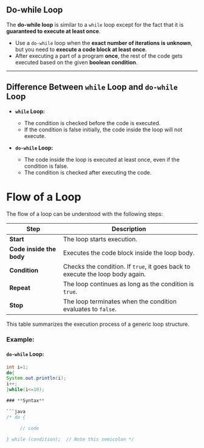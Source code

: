 ## Do-while Loop

The **do-while loop** is similar to a `while` loop except for the fact that it is **guaranteed to execute at least once**.

- Use a `do-while` loop when the **exact number of iterations is unknown**, but you need to **execute a code block at least once**.
- After executing a part of a program **once**, the rest of the code gets executed based on the given **boolean condition**.

---

## Difference Between `while` Loop and `do-while` Loop

- **`while` Loop:**
  - The condition is checked before the code is executed.
  - If the condition is false initially, the code inside the loop will not execute.

- **`do-while` Loop:**
  - The code inside the loop is executed at least once, even if the condition is false.
  - The condition is checked after executing the code.
 
# Flow of a Loop

The flow of a loop can be understood with the following steps:

| Step                          | Description                                                                 |
|-------------------------------|-----------------------------------------------------------------------------|
| **Start**                     | The loop starts execution.                                                 |
| **Code inside the body**      | Executes the code block inside the loop body.                              |
| **Condition**                 | Checks the condition. If `true`, it goes back to execute the loop body again. |
| **Repeat**                    | The loop continues as long as the condition is `true`.                     |
| **Stop**                      | The loop terminates when the condition evaluates to `false`.               |

This table summarizes the execution process of a generic loop structure.


### Example:

#### `do-while` Loop:
```java
int i=1;  
do{  
System.out.println(i);  
i++;  
}while(i<=10); 

### **Syntax**

```java
/* do {

     // code

} while (condition);  // Note this semicolon */

